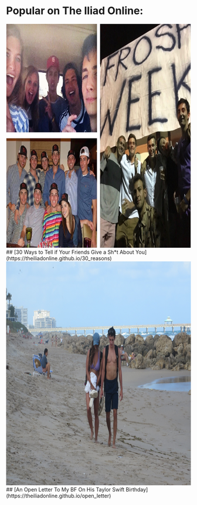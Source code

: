<div class="popular">
  <h1>Popular on The Iliad Online:</h1>
</div>
<a href="https://theiliadonline.github.io/30_reasons">
  <img src="/sam_collage.jpg" alt="Sam with friends" width="938" height="610" />
</a>
## [30 Ways to Tell if Your Friends Give a Sh*t About You](https://theiliadonline.github.io/30_reasons)

<a href="https://theiliadonline.github.io/open_letter">
    <img src="/sam_and_me.jpg" alt="Sam with me" width="938" height="610" />
</a>
## [An Open Letter To My BF On His Taylor Swift Birthday](https://theiliadonline.github.io/open_letter)
